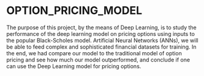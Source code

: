 # OPTION_PRICING_MODEL
The purpose of this project, by the means of Deep Learning, is to study the performance of the deep learning model on pricing options using inputs to the popular Black-Scholes model. Artificial Neural Networks (ANNs), we will be able to feed complex and sophisticated financial datasets for training. In the end, we had compare our model to the traditional model of option pricing and see how much our model outperformed, and conclude if one can use the Deep Learning model for pricing options.
